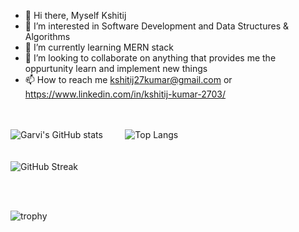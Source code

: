 - 👋 Hi there, Myself Kshitij
- 👀 I’m interested in Software Development and Data Structures & Algorithms
- 🌱 I’m currently learning MERN stack
- 💞️ I’m looking to collaborate on anything that provides me the oppurtunity learn and implement new things
- 📫 How to reach me kshitij27kumar@gmail.com or https://www.linkedin.com/in/kshitij-kumar-2703/


<br><br>
![Garvi's GitHub stats](https://github-readme-stats.vercel.app/api?username=Kshitij27Kumar&count_private=true&theme=tokyonight)<!--(https://github.com/anuraghazra/github-readme-stats)-->  &nbsp;&nbsp;&nbsp;&nbsp;&nbsp;&nbsp;&nbsp;  ![Top Langs](https://github-readme-stats.vercel.app/api/top-langs/?username=Kshitij27Kumar&layout=compact&count_private=true&theme=tokyonight)<!--(https://github.com/anuraghazra/github-readme-stats) -->
<br>
<br><br>
![GitHub Streak](https://streak-stats.demolab.com/?user=Kshitij27Kumar&theme=tokyonight&count_private=true) <!--(https://git.io/streak-stats)-->

<!---
Kshitij27Kumar/Kshitij27Kumar is a ✨ special ✨ repository because its `README.md` (this file) appears on your GitHub profile.
You can click the Preview link to take a look at your changes.
--->
<!--
<br><br>
[![Top Langs](https://github-readme-stats.vercel.app/api/top-langs/?username=Kshitij27Kumar&layout=compact&theme=tokyonight)](https://github.com/anuraghazra/github-readme-stats)
-->
<br><br>

![trophy](https://github-profile-trophy.vercel.app/?username=Kshitij27Kumar&theme=monokai&count_private=true)<!--(https://github.com/ryo-ma/github-profile-trophy)-->
